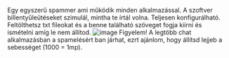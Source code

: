 Egy egyszerű spammer ami működik minden alkalmazással.
A szoftver billentyűleütéseket szimulál, mintha te írtál volna.
Teljesen konfigurálható.
Feltölthetsz txt fileokat és a benne található szöveget fogja kiírni és ismételni amíg le nem állítod.
![image](https://user-images.githubusercontent.com/63775925/205988385-0ce0476c-14fa-48c0-815d-e522f4497d2a.png)
Figyelem! A legtöbb chat alkalmazásban a spamelésért ban járhat, ezrt ajánlom, hogy állítsd lejjeb a sebességet (1000 = 1mp).
